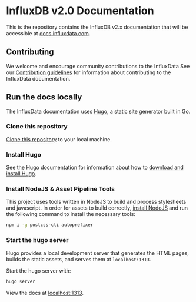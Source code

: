# InfluxDB v2.0 Documentation
This is the repository contains the InfluxDB v2.x documentation that will be
accessible at [docs.influxdata.com](https://docs.influxdata.com).

## Contributing
We welcome and encourage community contributions to the InfluxData See our [Contribution guidelines](CONTRIBUTING.md) for information
about contributing to the InfluxData documentation.

## Run the docs locally
The InfluxData documentation uses [Hugo](https://gohugo.io/), a static site
generator built in Go.

### Clone this repository
[Clone this repository](https://help.github.com/articles/cloning-a-repository/)
to your local machine.

### Install Hugo
See the Hugo documentation for information about how to
[download and install Hugo](https://gohugo.io/getting-started/installing/).

### Install NodeJS & Asset Pipeline Tools
This project uses tools written in NodeJS to build and process stylesheets and javascript.
In order for assets to build correctly, [install NodeJS](https://nodejs.org/en/download/)
and run the following command to install the necessary tools:

```sh
npm i -g postcss-cli autoprefixer
```

### Start the hugo server
Hugo provides a local development server that generates the HTML pages, builds
the static assets, and serves them at `localhost:1313`.

Start the hugo server with:

```bash
hugo server
```

View the docs at [localhost:1313](http://localhost:1313).
